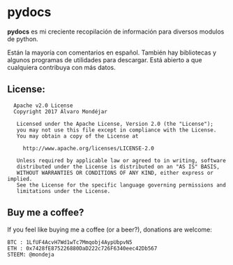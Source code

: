 <h1>pydocs</h1>

**pydocs** es mi creciente recopilación de información para diversos modulos de python.

Están la mayoría con comentarios en español. También hay bibliotecas y algunos programas de utilidades para descargar. Está abierto a que cualquiera contribuya con más datos.


## License:

```
  Apache v2.0 License
  Copyright 2017 Álvaro Mondéjar

   Licensed under the Apache License, Version 2.0 (the "License");
   you may not use this file except in compliance with the License.
   You may obtain a copy of the License at

     http://www.apache.org/licenses/LICENSE-2.0

   Unless required by applicable law or agreed to in writing, software
   distributed under the License is distributed on an "AS IS" BASIS,
   WITHOUT WARRANTIES OR CONDITIONS OF ANY KIND, either express or implied.
   See the License for the specific language governing permissions and
   limitations under the License.

```

## Buy me a coffee?

If you feel like buying me a coffee (or a beer?), donations are welcome:

```
BTC : 1LfUF4AcvH7Wd1wTc7Mmqobj4AypUbpvN5
ETH : 0x7428fE875226880DaD222c726F6340eec42Db567
STEEM: @mondeja
```
